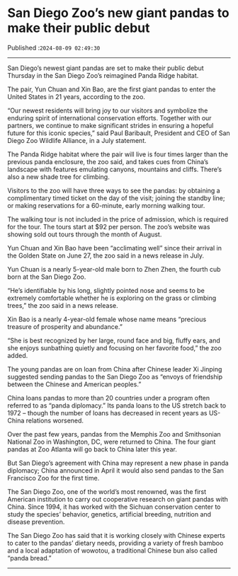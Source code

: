 # San Diego Zoo’s new giant pandas to make their public debut

Published :`2024-08-09 02:49:30`

---

San Diego’s newest giant pandas are set to make their public debut Thursday in the San Diego Zoo’s reimagined Panda Ridge habitat.

The pair, Yun Chuan and Xin Bao, are the first giant pandas to enter the United States in 21 years, according to the zoo.

“Our newest residents will bring joy to our visitors and symbolize the enduring spirit of international conservation efforts. Together with our partners, we continue to make significant strides in ensuring a hopeful future for this iconic species,” said Paul Baribault, President and CEO of San Diego Zoo Wildlife Alliance, in a July statement.

The Panda Ridge habitat where the pair will live is four times larger than the previous panda enclosure, the zoo said, and takes cues from China’s landscape with features emulating canyons, mountains and cliffs. There’s also a new shade tree for climbing.

Visitors to the zoo will have three ways to see the pandas: by obtaining a complimentary timed ticket on the day of the visit; joining the standby line; or making reservations for a 60-minute, early morning walking tour.

The walking tour is not included in the price of admission, which is required for the tour. The tours start at $92 per person. The zoo’s website was showing sold out tours through the month of August.

Yun Chuan and Xin Bao have been “acclimating well” since their arrival in the Golden State on June 27, the zoo said in a news release in July.

Yun Chuan is a nearly 5-year-old male born to Zhen Zhen, the fourth cub born at the San Diego Zoo.

“He’s identifiable by his long, slightly pointed nose and seems to be extremely comfortable whether he is exploring on the grass or climbing trees,” the zoo said in a news release.

Xin Bao is a nearly 4-year-old female whose name means “precious treasure of prosperity and abundance.”

“She is best recognized by her large, round face and big, fluffy ears, and she enjoys sunbathing quietly and focusing on her favorite food,” the zoo added.

The young pandas are on loan from China after Chinese leader Xi Jinping suggested sending pandas to the San Diego Zoo as “envoys of friendship between the Chinese and American peoples.”

China loans pandas to more than 20 countries under a program often referred to as “panda diplomacy.” Its panda loans to the US stretch back to 1972 – though the number of loans has decreased in recent years as US-China relations worsened.

Over the past few years, pandas from the Memphis Zoo and Smithsonian National Zoo in Washington, DC, were returned to China. The four giant pandas at Zoo Atlanta will go back to China later this year.

But San Diego’s agreement with China may represent a new phase in panda diplomacy; China announced in April it would also send pandas to the San Francisco Zoo for the first time.

The San Diego Zoo, one of the world’s most renowned, was the first American institution to carry out cooperative research on giant pandas with China. Since 1994, it has worked with the Sichuan conservation center to study the species’ behavior, genetics, artificial breeding, nutrition and disease prevention.

The San Diego Zoo has said that it is working closely with Chinese experts to cater to the pandas’ dietary needs, providing a variety of fresh bamboo and a local adaptation of wowotou, a traditional Chinese bun also called “panda bread.”

---

